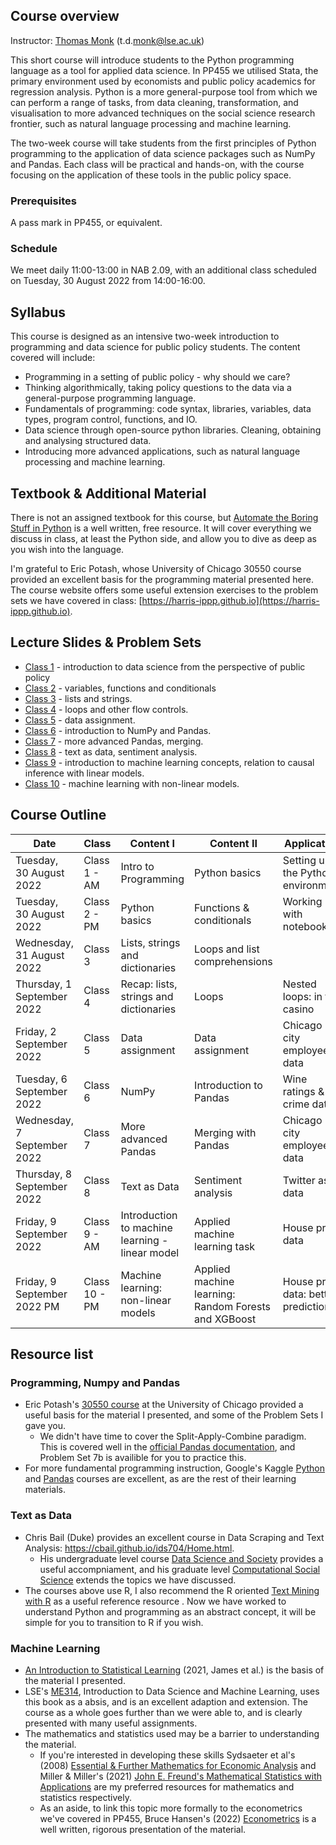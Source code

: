 ## Course overview

Instructor: [Thomas Monk](https://personal.lse.ac.uk/monkt/) (t.d.<span style="display:none">spam</span>monk@lse.ac.uk)
 
This short course will introduce students to the Python programming language as a tool for applied data science. In PP455 we utilised Stata, the primary environment used by economists and public policy academics for regression analysis. Python is a more general-purpose tool from which we can perform a range of tasks, from data cleaning, transformation, and visualisation to more advanced techniques on the social science research frontier, such as natural language processing and machine learning.

The two-week course will take students from the first principles of Python programming to the application of data science packages such as NumPy and Pandas. Each class will be practical and hands-on, with the course focusing on the application of these tools in the public policy space.
 
### Prerequisites 
A pass mark in PP455, or equivalent. 

### Schedule 
We meet daily 11:00-13:00 in NAB 2.09, with an additional class scheduled on Tuesday, 30 August 2022 from 14:00-16:00.


## Syllabus
This course is designed as an intensive two-week introduction to programming and data science for public policy students. The content covered will include:

- Programming in a setting of public policy - why should we care?
- Thinking algorithmically, taking policy questions to the data via a general-purpose programming language.
- Fundamentals of programming: code syntax, libraries, variables, data types, program control, functions, and IO.
- Data science through open-source python libraries. Cleaning, obtaining and analysing structured data.
- Introducing more advanced applications, such as natural language processing and machine learning.

## Textbook & Additional Material

There is not an assigned textbook for this course, but [Automate the Boring Stuff in Python](https://automatetheboringstuff.com/) is a well written, free resource. It will cover everything we discuss in class, at least the Python side, and allow you to dive as deep as you wish into the language. 

I'm grateful to Eric Potash, whose University of Chicago 30550 course provided an excellent basis for the programming material presented here. The course website offers some useful extension exercises to the problem sets we have covered in class: [https://harris-ippp.github.io](https://harris-ippp.github.io).

## Lecture Slides & Problem Sets
- [Class 1](https://raw.githubusercontent.com/tmonk/dspp/main/Class%201/DSPP___Class_1-3.pdf) - introduction to data science from the perspective of public policy
- [Class 2](https://github.com/tmonk/dspp/tree/main/Class%202) - variables, functions and conditionals
- [Class 3](https://github.com/tmonk/dspp/tree/main/Class%203) - lists and strings.
- [Class 4](https://github.com/tmonk/dspp/tree/main/Class%204) - loops and other flow controls.
- [Class 5](https://github.com/tmonk/dspp/tree/main/Class%205) - data assignment.
- [Class 6](https://github.com/tmonk/dspp/tree/main/Class%206) - introduction to NumPy and Pandas.
- [Class 7](https://github.com/tmonk/dspp/tree/main/Class%207) - more advanced Pandas, merging.
- [Class 8](https://github.com/tmonk/dspp/tree/main/Class%208) - text as data, sentiment analysis.
- [Class 9](https://github.com/tmonk/dspp/tree/main/Class%209%20%26%2010) - introduction to machine learning concepts, relation to causal inference with linear models.
- [Class 10](https://github.com/tmonk/dspp/tree/main/Class%209%20%26%2010) - machine learning with non-linear models.

<!-- IPUMS USA census data 	https://usa.ipums.org/usa/ -->
## Course Outline

| Date                        | Class         | Content I                                       | Content II                                           | Application                           |
| --------------------------- | ------------- | ----------------------------------------------- | ---------------------------------------------------- | ------------------------------------- |
| Tuesday, 30 August 2022     | Class 1 - AM  | Intro to Programming                            | Python basics                                        | Setting up the Python environment     |
| Tuesday, 30 August 2022     | Class 2 - PM  | Python basics                                   | Functions & conditionals                             | Working with notebooks                |
| Wednesday, 31 August 2022   | Class 3       | Lists, strings and dictionaries                 | Loops and list comprehensions                        |                                       |
| Thursday, 1 September 2022  | Class 4       | Recap: lists, strings and dictionaries          | Loops                                                | Nested loops: in the casino           |
| Friday, 2 September 2022    | Class 5       | Data assignment                                 | Data assignment                                      | Chicago city employee data            |
| Tuesday, 6 September 2022   | Class 6       | NumPy                                           | Introduction to Pandas                               | Wine ratings & crime data             |
| Wednesday, 7 September 2022 | Class 7       | More advanced Pandas                            | Merging with Pandas                                  | Chicago city employee data            |
| Thursday, 8 September 2022  | Class 8       | Text as Data                                    | Sentiment analysis                                   | Twitter as data                       |
| Friday, 9 September 2022    | Class 9 - AM  | Introduction to machine learning - linear model | Applied machine learning task                        | House price data                      |
| Friday, 9 September 2022 PM | Class 10 - PM | Machine learning: non-linear models             | Applied machine learning: Random Forests and XGBoost | House price data: better predictions? |


## Resource list

### Programming, Numpy and Pandas
- Eric Potash's [30550 course](https://harris-ippp.github.io/) at the University of Chicago provided a useful basis for the material I presented, and some of the Problem Sets I gave you.
  - We didn't have time to cover the Split-Apply-Combine paradigm. This is covered well in the [official Pandas documentation](https://pandas.pydata.org/docs/user_guide/groupby.html), and Problem Set 7b is availible for you to practice this.
- For more fundamental programming instruction, Google's Kaggle [Python](https://www.kaggle.com/learn/python) and [Pandas](https://www.kaggle.com/learn/pandas) courses are excellent, as are the rest of their learning materials.

### Text as Data
- Chris Bail (Duke) provides an excellent course in Data Scraping and Text Analysis: https://cbail.github.io/ids704/Home.html.
  - His undergraduate level course [Data Science and Society](https://dssoc.github.io/schedule/) provides a useful accompniament, and his graduate level [Computational Social Science](https://cbail.github.io/comp_soc_grad/Home.html) extends the topics we have discussed.
- The courses above use R, I also recommend the R oriented [Text Mining with R](https://www.tidytextmining.com/) as a useful reference resource . Now we have worked to understand Python and programming as an abstract concept, it will be simple for you to transition to R if you wish.

### Machine Learning
- [An Introduction to Statistical Learning](https://www.statlearning.com/) (2021, James et al.) is the basis of the material I presented.
- LSE's [ME314](https://lse-me314.github.io/), Introduction to Data Science and Machine Learning, uses this book as a absis, and is an excellent adaption and extension. The course as a whole goes further than we were able to, and is clearly presented with many useful assignments.
- The mathematics and statistics used may be a barrier to understanding the material.
  - If you're interested in developing these skills Sydsaeter et al's (2008) [Essential & Further Mathematics for Economic Analysis](https://www.pearson.com/en-gb/subject-catalog/p/further-mathematics-for-economic-analysis/P200000005529/9780273713289) and Miller & Miller's (2021) [John E. Freund's Mathematical Statistics with Applications](https://www.pearson.com/en-us/subject-catalog/p/john-e-freund-s-mathematical-statistics-with-applications/P200000006294/9780137547432) are my preferred resources for mathematics and statistics respectively. 
  - As an aside, to link this topic more formally to the econometrics we've covered in PP455, Bruce Hansen's (2022) [Econometrics](https://www.ssc.wisc.edu/~bhansen/econometrics/) is a well written, rigorous presentation of the material.
